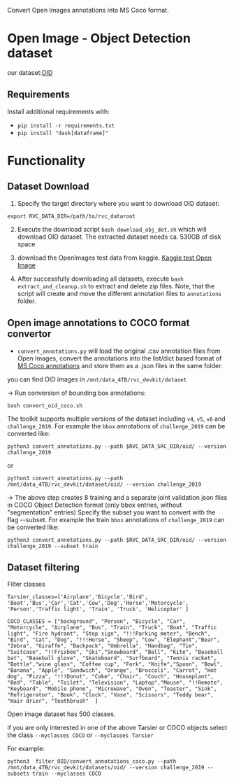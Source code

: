 Convert Open Images annotations into MS Coco format.


# Open Image - Object Detection dataset #

our dataset:[OID](https://storage.googleapis.com/openimages/web/index.html)



## Requirements ##
Install additional requirements with:
   - ``` pip install -r requirements.txt ```
   -  ``` pip install "dask[dataframe]" ```


# Functionality

## Dataset Download ##

1. Specify the target directory where you want to download OID dataset: 

``` export RVC_DATA_DIR=/path/to/rvc_dataroot  ```

2. Execute the download script ``` bash download_obj_det.sh ``` which will download OID dataset. The extracted dataset needs ca. 530GB of disk space  

3. download the OpenImages test data from kaggle. [Kaggle test Open Image](https://www.kaggle.com/competitions/google-ai-open-images-object-detection-track/data)

4. After successfully downloading all datasets, execute ``` bash extract_and_cleanup.sh ``` to extract and delete zip files.
 Note, that the script will create and move the different annotation files to `annotations` folder.


## Open image annotations to COCO format convertor ##
- `convert_annotations.py` will load the original .csv annotation files from Open Images, convert the annotations into the list/dict based format of [MS Coco annotations](http://cocodataset.org/#format-data) and store them as a .json files in the same folder.

you can find OID images in `/mnt/data_4TB/rvc_devkit/dataset`

-> Run conversion of bounding box annotations:
```
bash convert_oid_coco.sh 
```
The toolkit supports multiple versions of the dataset including `v4`, `v5`, `v6` and `challenge_2019`.
For example the `bbox` annotations of `challenge_2019` can be converted like:
```
python3 convert_annotations.py --path $RVC_DATA_SRC_DIR/oid/ --version challenge_2019 
```
or
```
python3 convert_annotations.py --path /mnt/data_4TB/rvc_devkit/dataset/oid/ --version challenge_2019 
```
-> The above step creates 8 training and a separate joint validation json files in COCO Object Detection format (only bbox entries, without "segmentation" entries)
Specify the subset you want to convert with the flag  --subset. 
For example the train `bbox` annotations of `challenge_2019` can be converted like:
```
python3 convert_annotations.py --path $RVC_DATA_SRC_DIR/oid/ --version challenge_2019 --subset train
```

## Dataset filtering ##

Filter classes

``` 
Tarsier_classes=['Airplane','Bicycle','Bird',  'Boat','Bus','Car','Cat','Cow','Dog','Horse','Motorcycle', 'Person','Traffic light', 'Train', 'Truck', 'Helicopter' ] 
``` 

```
COCO_CLASSES = ["background", "Person", "Bicycle", "Car", "Motorcycle", "Airplane", "Bus", "Train", "Truck", "Boat", "Traffic light", "Fire hydrant", "Stop sign", "!!!Parking meter", "Bench", "Bird", "Cat", "Dog", "!!!Horse", "Sheep", "Cow", "Elephant","Bear", "Zebra", "Giraffe", "Backpack", "Umbrella", "Handbag", "Tie", "Suitcase", "!!Frisbee", "Ski","Snowboard", "Ball", "Kite", "Baseball bat", "Baseball glove", "Skateboard", "Surfboard", "Tennis racket", "Bottle","wine glass", "Coffee cup", "Fork", "Knife","Spoon", "Bowl", "Banana", "Apple", "Sandwich", "Orange", "Broccoli", "Carrot", "Hot dog", "Pizza", "!!!Donut", "Cake", "Chair", "Couch", "Houseplant", "Bed", "Table", "Toilet", "Television", "Laptop","Mouse", "!!Remote", "Keyboard", "Mobile phone", "Microwave", "Oven", "Toaster", "Sink", "Refrigerator", "Book", "Clock", "Vase", "Scissors", "Teddy bear", "Hair drier", "Toothbrush"  ]
```

Open image dataset has 500 classes.

if you are only interested in one of the above Tarsier or COCO objects select the class `--myclasses COCO` or `--myclasses Tarsier` 

For example:
 ```
python3  filter_OID/convert_annotations_coco.py --path /mnt/data_4TB/rvc_devkit/datasets/oid/ --version challenge_2019 --subsets train --myclasses COCO
```
